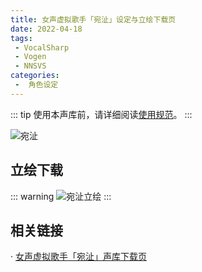 ```yaml
---
title: 女声虚拟歌手「宛沚」设定与立绘下载页
date: 2022-04-18
tags:
 - VocalSharp
 - Vogen
 - NNSVS
categories:
 -  角色设定
---
```


::: tip
使用本声库前，请详细阅读[使用规范](https://vocalsynths.vercel.app/blogs/ReadMe/2022/220401.html)。
:::

![宛沚](/wanzhi-banner.png)

立绘下载
----
::: warning
![宛沚立绘](/wanzhi-illust-hina.png)
:::

相关链接
----
· [女声虚拟歌手「宛沚」声库下载页](https://vocalsynths.vercel.app/blogs/VoicebankDistribute/2022/220418.html)
